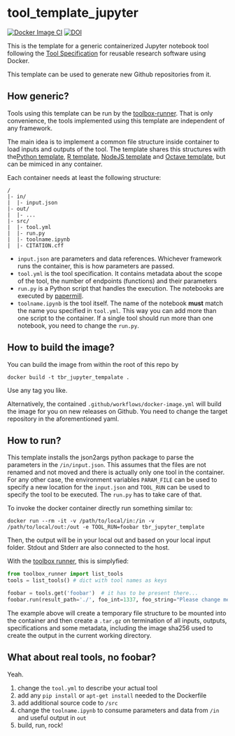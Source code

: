 # tool_template_jupyter

[![Docker Image CI](https://github.com/VForWaTer/tool_template_python/actions/workflows/docker-image.yml/badge.svg)](https://github.com/VForWaTer/tool_template_python/actions/workflows/docker-image.yml)
[![DOI](https://zenodo.org/badge/558416591.svg)](https://zenodo.org/badge/latestdoi/558416591)

This is the template for a generic containerized Jupyter notebook tool following the [Tool Specification](https://vforwater.github.io/tool-specs/) for reusable research software using Docker.

This template can be used to generate new Github repositories from it.


## How generic?

Tools using this template can be run by the [toolbox-runner](https://github.com/hydrocode-de/tool-runner). 
That is only convenience, the tools implemented using this template are independent of any framework.

The main idea is to implement a common file structure inside container to load inputs and outputs of the 
tool. The template shares this structures with the[Python template](https://github.com/vforwater/tool_template_python), [R template](https://github.com/vforwater/tool_template_r),
[NodeJS template](https://github.com/vforwater/tool_template_node) and [Octave template](https://github.com/vforwater/tool_template_octave), 
but can be mimiced in any container.

Each container needs at least the following structure:

```
/
|- in/
|  |- input.json
|- out/
|  |- ...
|- src/
|  |- tool.yml
|  |- run.py
|  |- toolname.ipynb
|  |- CITATION.cff
```

* `input.json` are parameters and data references.
 Whichever framework runs the container, this is how parameters are passed.
* `tool.yml` is the tool specification. It contains metadata about the scope of the tool, the number of endpoints (functions) and their parameters
* `run.py` is a Python script that handles the execution. The notebooks are executed by [papermill](https://papermill.readthedocs.io/en/latest/). 
* `toolname.ipynb` is the tool itself. The name of the notebook **must** match the name you specified in `tool.yml`. This way you can add more than one script to the container. If a single tool should run more than one notebook, you need to change the `run.py`.

## How to build the image?

You can build the image from within the root of this repo by
```
docker build -t tbr_jupyter_tempalate .
```

Use any tag you like. 

Alternatively, the contained `.github/workflows/docker-image.yml` will build the image for you 
on new releases on Github. You need to change the target repository in the aforementioned yaml.

## How to run?

This template installs the json2args python package to parse the parameters in the `/in/input.json`. This assumes that
the files are not renamed and not moved and there is actually only one tool in the container. For any other case, the environment variables
`PARAM_FILE` can be used to specify a new location for the `input.json` and `TOOL_RUN` can be used to specify the tool to be executed.
The `run.py` has to take care of that.

To invoke the docker container directly run something similar to:
```
docker run --rm -it -v /path/to/local/in:/in -v /path/to/local/out:/out -e TOOL_RUN=foobar tbr_jupyter_template
```

Then, the output will be in your local out and based on your local input folder. Stdout and Stderr are also connected to the host.

With the [toolbox runner](https://github.com/hydrocode-de/tool-runner), this is simplyfied:

```python
from toolbox_runner import list_tools
tools = list_tools() # dict with tool names as keys

foobar = tools.get('foobar')  # it has to be present there...
foobar.run(result_path='./', foo_int=1337, foo_string="Please change me")
```
The example above will create a temporary file structure to be mounted into the container and then create a `.tar.gz` on termination of all 
inputs, outputs, specifications and some metadata, including the image sha256 used to create the output in the current working directory.

## What about real tools, no foobar?

Yeah. 

1. change the `tool.yml` to describe your actual tool
2. add any `pip install` or `apt-get install` needed to the Dockerfile
3. add additional source code to `/src`
4. change the `toolname.ipynb` to consume parameters and data from `/in` and useful output in `out`
5. build, run, rock!

